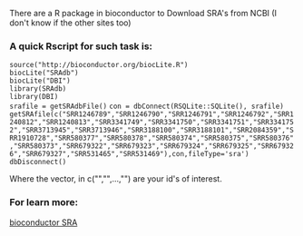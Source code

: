 There are a R package in bioconductor to Download SRA's from NCBI (I don't know if the other sites too)  
### A quick Rscript for such task is:  


`source("http://bioconductor.org/biocLite.R")`  
`biocLite("SRAdb")`  
`biocLite("DBI")`  
`library(SRAdb)`      
`library(DBI)`  
`srafile = getSRAdbFile()`
`con = dbConnect(RSQLite::SQLite(), srafile)` 
`getSRAfile(c("SRR1246789","SRR1246790","SRR1246791","SRR1246792","SRR1240812","SRR1240813","SRR3341749","SRR3341750","SRR3341751","SRR3341752","SRR3713945","SRR3713946","SRR3188100","SRR3188101","SRR2084359","SRR1910728","SRR580377","SRR580378","SRR580374","SRR580375","SRR580376","SRR580373","SRR679322","SRR679323","SRR679324","SRR679325","SRR679326","SRR679327","SRR531465","SRR531469"),con,fileType='sra')`  
`dbDisconnect()`  

Where  the vector, in c("","",...,"") are your id's of interest.  

### For learn more:
[bioconductor SRA](https://bioconductor.org/packages/release/bioc/vignettes/SRAdb/inst/doc/SRAdb.pdf)
